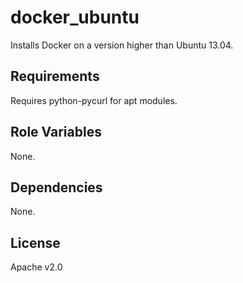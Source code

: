 docker_ubuntu
========

Installs Docker on a version higher than Ubuntu 13.04.

Requirements
------------

Requires python-pycurl for apt modules.

Role Variables
--------------

None.

Dependencies
------------

None.

License
-------

Apache v2.0
